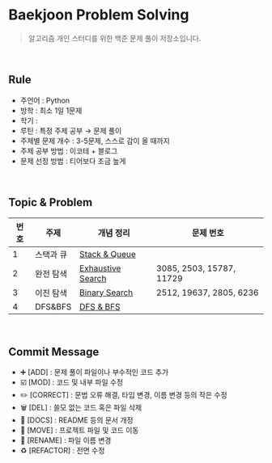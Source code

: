 # Baekjoon Problem Solving

> 알고리즘 개인 스터디를 위한 백준 문제 풀이 저장소입니다.
> 

<br>

## Rule

- 주언어 : Python
- 방학 : 최소 1일 1문제
- 학기 :
- 루틴 : 특정 주제 공부 → 문제 풀이
- 주제별 문제 개수 : 3-5문제, 스스로 감이 올 때까지
- 주제 공부 방법 : 이코테 + 블로그
- 문제 선정 방법 : 티어보다 조금 높게


<br>


## Topic & Problem 

| 번호 | 주제 | 개념 정리 | 문제 번호 |
| --- | --- | --- | --- |
| 1 | 스택과 큐 | [Stack & Queue](https://y-seo.tistory.com/entry/%ED%81%90-%EC%8A%A4%ED%83%9D-queue-stack) |  |
| 2 | 완전 탐색 | [Exhaustive Search](https://y-seo.tistory.com/entry/%EC%95%8C%EA%B3%A0%EB%A6%AC%EC%A6%98%ED%8C%8C%EC%9D%B4%EC%8D%AC-Exhaustive-Search-%EC%99%84%EC%A0%84-%ED%83%90%EC%83%89) | 3085, 2503, 15787, 11729 |
| 3 | 이진 탐색 | [Binary Search](https://y-seo.tistory.com/entry/%EC%95%8C%EA%B3%A0%EB%A6%AC%EC%A6%98-Binary-Search-%EC%9D%B4%EC%A7%84-%ED%83%90%EC%83%89) | 2512, 19637, 2805, 6236 |
| 4 | DFS&BFS | [DFS & BFS](https://y-seo.tistory.com/entry/%EC%95%8C%EA%B3%A0%EB%A6%AC%EC%A6%98%ED%8C%8C%EC%9D%B4%EC%8D%AC-DFSBFS-%EA%B9%8A%EC%9D%B4%EB%84%88%EB%B9%84%EC%9A%B0%EC%84%A0-%ED%83%90%EC%83%89) |


<br>

## Commit Message

- ➕ [ADD] : 문제 풀이 파일이나 부수적인 코드 추가
- ☑️ [MOD] : 코드 및 내부 파일 수정
- ✏️ [CORRECT] : 문법 오류 해결, 타입 변경, 이름 변경 등의 작은 수정
- 🗑️ [DEL] : 쓸모 없는 코드 혹은 파일 삭제
- 📝 [DOCS] : README 등의 문서 개정
- 🚚 [MOVE] : 프로젝트 파일 및 코드 이동
- 📛 [RENAME] : 파일 이름 변경
- ♻️ [REFACTOR] : 전면 수정
